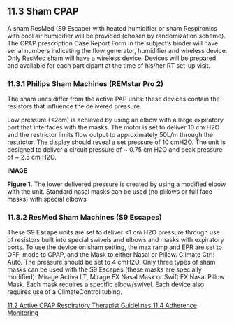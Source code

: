 ## 11.3 Sham CPAP

A sham ResMed (S9 Escape) with heated humidifier or sham Respironics with cool air humidifier will be provided (chosen by randomization scheme). The CPAP prescription Case Report Form in the subject’s binder will have serial numbers indicating the flow generator, humidifier and wireless device. Only ResMed sham will have a wireless device. Devices will be prepared and available for each participant at the time of his/her RT set-up visit.

### 11.3.1 Philips Sham Machines (REMstar Pro 2)

The sham units differ from the active PAP units: these devices contain the resistors that influence the delivered pressure.

Low pressure (<2cm) is achieved by using an elbow with a large expiratory port that interfaces with the masks. The motor is set to deliver 10 cm H2O and the restrictor limits flow output to approximately 50L/m through the restrictor. The display should reveal a set pressure of 10 cmH2O. The unit is designed to deliver a circuit pressure of ~ 0.75 cm H2O and peak pressure of ~ 2.5 cm H2O.

**IMAGE**

**Figure 1.** The lower delivered pressure is created by using a modified elbow with the unit. Standard nasal masks can be used (no pillows or full face masks) with special elbows

### 11.3.2 ResMed Sham Machines (S9 Escapes)

These S9 Escape units are set to deliver <1 cm H2O pressure through use of resistors built into special swivels and elbows and masks with expiratory ports.
To use the device on sham setting, the max ramp and EPR are set to OFF, mode to CPAP, and the Mask to either Nasal or Pillow. Climate Ctrl: Auto. The pressure should be set to 4 cmH2O.
Only three types of sham masks can be used with the S9 Escapes (these masks are specially modified):   Mirage Activa LT, Mirage FX Nasal Mask or Swift FX Nasal Pillow Mask. Each mask requires a specific elbow/swivel. Each device also requires use of a ClimateControl tubing.


<div class="center">
<div class="btn-group">
  <a href=":pages_path:/manuals/respiratory-therapist-guidelines/11-02-active-cpap.md" class="btn btn-default">
    <span class="glyphicon glyphicon-chevron-left"></span>
    11.2 Active CPAP
  </a>

  <a href=":pages_path:/manuals/respiratory-therapist-guidelines" class="btn btn-default">
    <span class="glyphicon glyphicon-chevron-up"></span>
    Respiratory Therapist Guidelines
  </a>

  <a href=":pages_path:/manuals/respiratory-therapist-guidelines/11-04-adherence-monitoring.md" class="btn btn-success">
    11.4 Adherence Monitoring
    <span class="glyphicon glyphicon-chevron-right"></span>
  </a>
</div>
</div>
